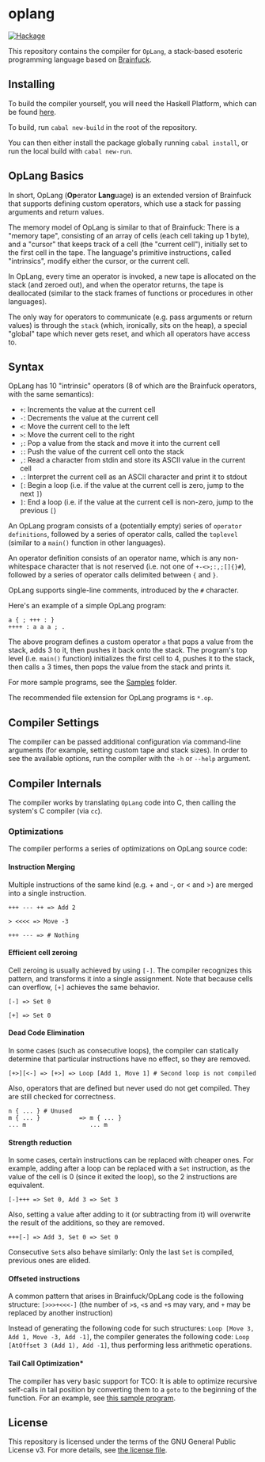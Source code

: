 # oplang

[![Hackage](https://img.shields.io/hackage/v/oplang?style=for-the-badge)](https://hackage.haskell.org/package/oplang)

This repository contains the compiler for `OpLang`, a stack-based esoteric programming language based on [Brainfuck](https://en.wikipedia.org/wiki/Brainfuck).

## Installing

To build the compiler yourself, you will need the Haskell Platform, which can be found [here](https://www.haskell.org/platform/).

To build, run `cabal new-build` in the root of the repository.

You can then either install the package globally running `cabal install`, or run the local build with `cabal new-run`.

## OpLang Basics

In short, OpLang (**Op**erator **Lang**uage) is an extended version of Brainfuck that supports defining custom operators, which use a stack for passing arguments and return values.

The memory model of OpLang is similar to that of Brainfuck: There is a "memory tape", consisting of an array of cells (each cell taking up 1 byte), and a "cursor" that keeps track of a cell (the "current cell"), initially set to the first cell in the tape.
The language's primitive instructions, called "intrinsics", modify either the cursor, or the current cell.

In OpLang, every time an operator is invoked, a new tape is allocated on the stack (and zeroed out), and when the operator returns, the tape is deallocated (similar to  the stack frames of functions or procedures in other languages).

The only way for operators to communicate (e.g. pass arguments or return values) is through the `stack` (which, ironically, sits on the heap), a special "global" tape which never gets reset, and which all operators have access to.

## Syntax

OpLang has 10 "intrinsic" operators (8 of which are the Brainfuck operators, with the same semantics):

* `+`: Increments the value at the current cell
* `-`: Decrements the value at the current cell
* `<`: Move the current cell to the left
* `>`: Move the current cell to the right
* `;`: Pop a value from the stack and move it into the current cell
* `:`: Push the value of the current cell onto the stack
* `,`: Read a character from stdin and store its ASCII value in the current cell
* `.`: Interpret the current cell as an ASCII character and print it to stdout
* `[`: Begin a loop (i.e. if the value at the current cell is zero, jump to the next `]`)
* `]`: End a loop (i.e. if the value at the current cell is non-zero, jump to the previous `[`)

An OpLang program consists of a (potentially empty) series of `operator definitions`, followed by a series of operator calls, called the `toplevel` (similar to a `main()` function in other languages).

An operator definition consists of an operator name, which is any non-whitespace character that is not reserved (i.e. not one of `+-<>;:,;[]{}#`), followed by a series of operator calls delimited between `{` and `}`.

OpLang supports single-line comments, introduced by the `#` character.

Here's an example of a simple OpLang program:

```op
a { ; +++ : }
++++ : a a a ; .
```

The above program defines a custom operator `a` that pops a value from the stack, adds 3 to it, then pushes it back onto the stack.
The program's top level (i.e. `main()` function) initializes the first cell to 4, pushes it to the stack, then calls `a` 3 times, then pops the value from the stack and prints it.

For more sample programs, see the [Samples](Samples/) folder.

The recommended file extension for OpLang programs is `*.op`.

## Compiler Settings

The compiler can be passed additional configuration via command-line arguments (for example, setting custom tape and stack sizes). In order to see the available options, run the compiler with the `-h` or `--help` argument.

## Compiler Internals

The compiler works by translating `OpLang` code into C, then calling the system's C compiler (via `cc`).

### Optimizations

The compiler performs a series of optimizations on OpLang source code:

#### Instruction Merging

Multiple instructions of the same kind (e.g. + and -, or < and >) are merged into a single instruction.

```op
+++ --- ++ => Add 2

> <<<< => Move -3

+++ --- => # Nothing
```

#### Efficient cell zeroing

Cell zeroing is usually achieved by using `[-]`.
The compiler recognizes this pattern, and transforms it into a single assignment.
Note that because cells can overflow, `[+]` achieves the same behavior.

```op
[-] => Set 0

[+] => Set 0
```

#### Dead Code Elimination

In some cases (such as consecutive loops), the compiler can statically determine that particular instructions have no effect, so they are removed.

```op
[+>][<-] => [+>] => Loop [Add 1, Move 1] # Second loop is not compiled
```

Also, operators that are defined but never used do not get compiled.
They are still checked for correctness.

```op
n { ... } # Unused
m { ... }           => m { ... }
... m                  ... m
```

#### Strength reduction

In some cases, certain instructions can be replaced with cheaper ones.
For example, adding after a loop can be replaced with a `Set` instruction, as the value of the cell is 0 (since it exited the loop), so the 2 instructions are equivalent.

```op
[-]+++ => Set 0, Add 3 => Set 3
```

Also, setting a value after adding to it (or subtracting from it) will overwrite the result of the additions, so they are removed.

```op
+++[-] => Add 3, Set 0 => Set 0
```

Consecutive `Set`s also behave similarly: Only the last `Set` is compiled, previous ones are elided.

#### Offseted instructions

A common pattern that arises in Brainfuck/OpLang code is the following structure: `[>>>+<<<-]` (the number of `>`s, `<`s and `+`s may vary, and `+` may be replaced by another instruction)

Instead of generating the following code for such structures: `Loop [Move 3, Add 1, Move -3, Add -1]`, the compiler generates the following code: `Loop [AtOffset 3 (Add 1), Add -1]`, thus performing less arithmetic operations.

#### Tail Call Optimization*

The compiler has very basic support for TCO: It is able to optimize recursive self-calls in tail position by converting them to a `goto` to the beginning of the function.
For an example, see [this sample program](Samples/SO.op).

## License

This repository is licensed under the terms of the GNU General Public License v3.
For more details, see [the license file](LICENSE.txt).
